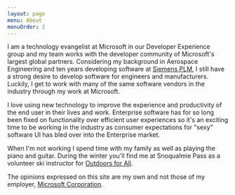 ```yaml
---
layout: page
menu: About
menuOrder: 2
---
```


I am a technology evangelist at Microsoft in our Developer Experience group and my team works with the developer community of Microsoft's largest global partners. Considering my background in Aerospace Engineering and ten years developing software at [Siemens PLM](http://www.plm.automation.siemens.com), I still have a strong desire to develop software for engineers and manufacturers. Luckily, I get to work with many of the same software vendors in the industry through my work at Microsoft.

I love using new technology to improve the experience and productivity of the end user in their lives and work. Enterprise software has for so long been fixed on functionality over efficient user experiences so it's an exciting time to be working in the industry as consumer expectations for "sexy" software UI has bled over into the Enterprise market.

When I'm not working I spend time with my family as well as playing the piano and guitar. During the winter you'll find me at Snoqualmie Pass as a volunteer ski instructor for [Outdoors for All](http://www.outdoorsforall.org).

The opinions expressed on this site are my own and not those of my employer, [Microsoft Corporation](http://www.microsoft.com).
